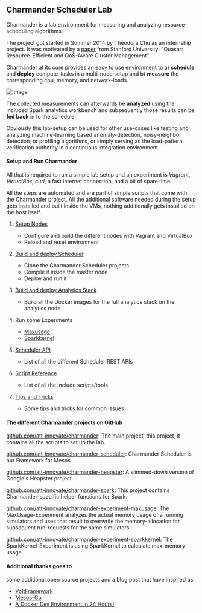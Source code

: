 Charmander Scheduler Lab
------------------------

Charmander is a lab environment for measuring and analyzing resource-scheduling algorithms.

The project got started in Summer 2014 by Theodora Chu as an internship project. It was motivated by a [paper][18] from
Stanford University: "Quasar: Resource-Efficient and QoS-Aware Cluster Management".

Charmander at its core provides an easy to use environment to a) **schedule** and **deploy** compute-tasks in a multi-node setup
and b) **measure** the corresponding cpu, memory, and network-loads.

![image](https://github.com/att-innovate/charmander/blob/master/docs/assets/CharmanderSchedulerLab.png?raw=true)

The collected measurements can afterwards be **analyzed** using the included Spark analytics workbench and subsequently
those results can be **fed back** in to the scheduler.

Obviously this lab-setup can be used for other use-cases like testing and analyzing machine-learning based anomaly-detection,
noisy-neighbor detection, or profiling algorithms, or simply serving as the load-pattern verification authority in a continuous integration environment.

#### Setup and Run Charmander

All that is required to run a simple lab setup and an experiment is _Vagrant_, _VirtualBox_, _curl_, a fast internet connection,
and a bit of spare time.

All the steps are automated and are part of simple scripts that come with the Charmander project. All the additional
software needed during the setup gets installed and built inside the VMs, nothing additionally gets installed on
the host itself.

1. [Setup Nodes][5]

    - Configure and build the different nodes with Vagrant and VirtualBox
    - Reload and reset environment

2. [Build and deploy Scheduler][6]

    - Clone the Charmander Scheduler projects
    - Compile it inside the master node
    - Deploy and run it

3. [Build and deploy Analytics Stack][8]

    - Build all the Docker images for the full analytics stack on the analytics node

4. Run some Experiments

    - [Maxusage][9]
    - [Sparkkernel][10]

5. [Scheduler API][12]

    - List of all the different Scheduler REST APIs

6. [Script Reference][13]

    - List of all the include scripts/tools

7. [Tips and Tricks][14]

    - Some tips and tricks for common issues



#### The different Charmander projects on GitHub


[github.com/att-innovate/charmander][1]: The main project, this project, it contains all the scripts to set up the lab.


[github.com/att-innovate/charmander-scheduler][2]: Charmander Scheduler is our Framework for Mesos.


[github.com/att-innovate/charmander-heapster][3]: A slimmed-down version of Google's Heapster project.


[github.com/att-innovate/charmander-spark][4]: This project contains Charmander-specific helper functions for Spark.

[github.com/att-innovate/charmander-experiment-maxusage][9]: The MaxUsage-Experiment analyzes the actual memory usage of a running simulators
and uses that result to overwrite the memory-allocation for subsequent run-requests for the same simulators.

[github.com/att-innovate/charmander-experiment-sparkkernel][10]: The SparkKernel-Experiment is using SparkKernel to calculate max-memory usage.


#### Additional thanks goes to

some additional open source projects and a blog post that have inspired us:
- [VoltFramework][15]
- [Mesos-Go][16]
- [A Docker Dev Environment in 24 Hours!][17]


[1]: https://github.com/att-innovate/charmander
[2]: https://github.com/att-innovate/charmander-scheduler
[3]: https://github.com/att-innovate/charmander-heapster
[4]: https://github.com/att-innovate/charmander-spark
[5]: https://github.com/att-innovate/charmander/blob/master/docs/SETUPNODES.md
[6]: https://github.com/att-innovate/charmander/blob/master/docs/SETUPSCHEDULER.md
[7]: https://github.com/att-innovate/charmander/blob/master/docs/SETUPSIMULATOR.md
[8]: https://github.com/att-innovate/charmander/blob/master/docs/SETUPANALYTICS.md
[9]: https://github.com/att-innovate/charmander-experiment-maxusage
[10]: https://github.com/att-innovate/charmander-experiment-sparkkernel
[11]: https://github.com/ibm-et/spark-kernel
[12]: https://github.com/att-innovate/charmander/blob/master/docs/SCHEDULERAPI.md
[13]: https://github.com/att-innovate/charmander/blob/master/docs/SCRIPTS.md
[14]: https://github.com/att-innovate/charmander/blob/master/docs/TRICKSTIPS.md
[15]: https://github.com/VoltFramework/volt
[16]: https://github.com/mesos/mesos-go
[17]: http://blog.relateiq.com/a-docker-dev-environment-in-24-hours-part-2-of-2/
[18]: http://web.stanford.edu/group/mast/cgi-bin/drupal/content/quasar-resource-efficient-and-qos-aware-cluster-management

